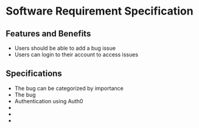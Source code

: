 # Software Requirement Specification
## Features and Benefits
<ul>
    <li>Users should be able to add a bug issue</li>
    <li>Users can login to their account to access issues</li>
</ul>

## Specifications
<ul>
    <li>The bug can be categorized by importance</li>
    <li>The bug </li>
    <li>Authentication using <link href="https://auth0.com/">Auth0<link></li>
    <li></li>
    <li></li>
    <li></li>
</ul>
